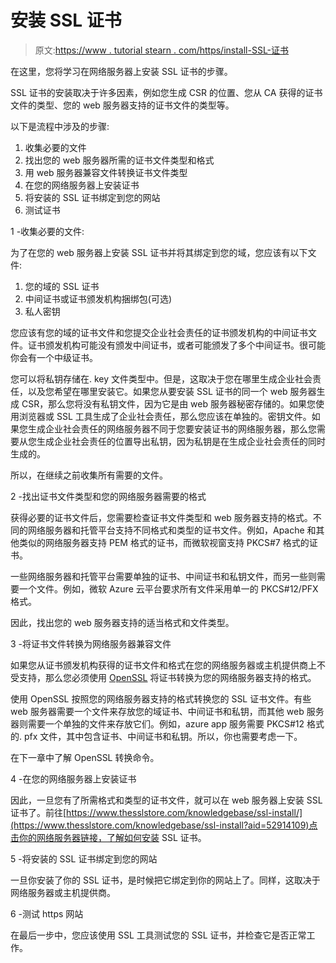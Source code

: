 # 安装 SSL 证书

> 原文:[https://www . tutorial stearn . com/https/install-SSL-证书](https://www.tutorialsteacher.com/https/install-ssl-certificate)

在这里，您将学习在网络服务器上安装 SSL 证书的步骤。

SSL 证书的安装取决于许多因素，例如您生成 CSR 的位置、您从 CA 获得的证书文件的类型、您的 web 服务器支持的证书文件的类型等。

以下是流程中涉及的步骤:

1.  收集必要的文件
2.  找出您的 web 服务器所需的证书文件类型和格式
3.  用 web 服务器兼容文件转换证书文件类型
4.  在您的网络服务器上安装证书
5.  将安装的 SSL 证书绑定到您的网站
6.  测试证书

1 -收集必要的文件:

为了在您的 web 服务器上安装 SSL 证书并将其绑定到您的域，您应该有以下文件:

1.  您的域的 SSL 证书
2.  中间证书或证书颁发机构捆绑包(可选)
3.  私人密钥

您应该有您的域的证书文件和您提交企业社会责任的证书颁发机构的中间证书文件。证书颁发机构可能没有颁发中间证书，或者可能颁发了多个中间证书。很可能你会有一个中级证书。

您可以将私钥存储在. key 文件类型中。但是，这取决于您在哪里生成企业社会责任，以及您希望在哪里安装它。如果您从要安装 SSL 证书的同一个 web 服务器生成 CSR，那么您将没有私钥文件，因为它是由 web 服务器秘密存储的。如果您使用浏览器或 SSL 工具生成了企业社会责任，那么您应该在单独的。密钥文件。如果您生成企业社会责任的网络服务器不同于您要安装证书的网络服务器，那么您需要从您生成企业社会责任的位置导出私钥，因为私钥是在生成企业社会责任的同时生成的。

所以，在继续之前收集所有需要的文件。

2 -找出证书文件类型和您的网络服务器需要的格式

获得必要的证书文件后，您需要检查证书文件类型和 web 服务器支持的格式。不同的网络服务器和托管平台支持不同格式和类型的证书文件。例如，Apache 和其他类似的网络服务器支持 PEM 格式的证书，而微软视窗支持 PKCS#7 格式的证书。

一些网络服务器和托管平台需要单独的证书、中间证书和私钥文件，而另一些则需要一个文件。例如，微软 Azure 云平台要求所有文件采用单一的 PKCS#12/PFX 格式。

因此，找出您的 web 服务器支持的适当格式和文件类型。

3 -将证书文件转换为网络服务器兼容文件

如果您从证书颁发机构获得的证书文件和格式在您的网络服务器或主机提供商上不受支持，那么您必须使用 [OpenSSL](https://www.openssl.org) 将证书转换为您的网络服务器支持的格式。

使用 OpenSSL 按照您的网络服务器支持的格式转换您的 SSL 证书文件。有些 web 服务器需要一个文件来存放您的域证书、中间证书和私钥，而其他 web 服务器则需要一个单独的文件来存放它们。例如，azure app 服务需要 PKCS#12 格式的. pfx 文件，其中包含证书、中间证书和私钥。所以，你也需要考虑一下。

在下一章中了解 OpenSSL 转换命令。

4 -在您的网络服务器上安装证书

因此，一旦您有了所需格式和类型的证书文件，就可以在 web 服务器上安装 SSL 证书了。前往[https://www.thesslstore.com/knowledgebase/ssl-install/](https://www.thesslstore.com/knowledgebase/ssl-install?aid=52914109)点击你的网络服务器链接，了解如何安装 SSL 证书。

5 -将安装的 SSL 证书绑定到您的网站

一旦你安装了你的 SSL 证书，是时候把它绑定到你的网站上了。同样，这取决于网络服务器或主机提供商。

6 -测试 https 网站

在最后一步中，您应该使用 SSL 工具测试您的 SSL 证书，并检查它是否正常工作。